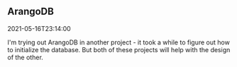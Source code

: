 
## ArangoDB

2021-05-16T23:14:00

I'm trying out ArangoDB in another project - it took a while to figure out how to initialize the database. But both of these projects will help with the design of the other.
